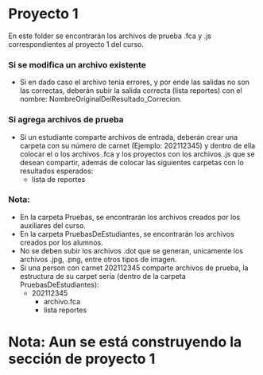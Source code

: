# Proyecto 1

En este folder se encontrarán los archivos de prueba .fca y .js correspondientes al proyecto 1 del curso.

### Si se modifica un archivo existente
- Si en dado caso el archivo tenia errores, y por ende las salidas no son las correctas, deberán subir la salida correcta (lista reportes) con el nombre: NombreOriginalDelResultado_Correcion.

### Si agrega archivos de prueba
- Si un estudiante comparte archivos de entrada, deberán crear una carpeta con su número de carnet (Ejemplo: 202112345) y dentro de ella colocar el o los archivos .fca y los proyectos con los archivos .js que se desean compartir, además de colocar las siguientes carpetas con lo resultados esperados:
    - lista de reportes

### Nota:
- En la carpeta Pruebas, se encontrarán los archivos creados por los auxiliares del curso.
- En la carpeta PruebasDeEstudiantes, se encontrarán los archivos creados por los alumnos.
- No se deben subir los archivos .dot que se generan, unicamente los archivos .jpg, .png, entre otros tipos de imagen.
- Si una person con carnet 202112345 comparte archivos de prueba, la estructura de su carpet sería (dentro de la carpeta PruebasDeEstudiantes):
    - 202112345
        - archivo.fca
        - lista reportes

# Nota: Aun se está construyendo la sección de proyecto 1